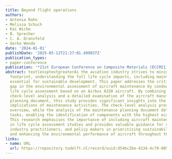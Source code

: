 ```yaml
---
title: Beyond flight operations
authors:
- Antonia Rahn
- Melissa Schuch
- Kai Wicke
- B. Sprecher
- C. A. Dransfeld
- Gerko Wende
date: '2024-01-01'
publishDate: '2025-05-12T21:27:01.499037Z'
publication_types:
- paper-conference
publication: '*21st European Conference on Composite Materials (ECCM21)*'
abstract: textlessptextgreaterAs the aviation industry strives to minimise its environmental
  footprint, understanding the full life cycle impacts, including maintenance, becomes
  essential for sustainable development. This paper addresses the critical research
  gap in the environmental assessment of aircraft maintenance by conducting a comprehensive
  life cycle assessment based on an Airbus A320 aircraft. By combining a top-down
  check-level analysis and a detailed examination of the aircraft manufacturer's maintenance
  planning document, this study provides significant insights into the environmental
  implications of maintenance activities. The check-level analysis provides a general
  overview, while the analysis of the maintenance planning document delves into individual
  tasks, enabling the identification of components with the highest ecological impacts.
  This research emphasises the importance of including aircraft maintenance activities
  in life cycle assessment studies and provides valuable guidance for researchers,
  industry practitioners, and policy makers in prioritising sustainability measures
  and enhancing the environmental performance of aircraft throughout their life cycle.textless/ptextgreater
links:
- name: URL
  url: https://repository.tudelft.nl/record/uuid:d54bc2be-4134-4c70-8057-0f18a2499bd0
---
```

